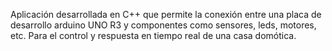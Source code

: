 Aplicación desarrollada en C++ que permite la conexión entre una placa de desarrollo arduino UNO R3 y componentes como sensores, leds, motores, etc. Para el control y respuesta en tiempo real de una casa domótica.
